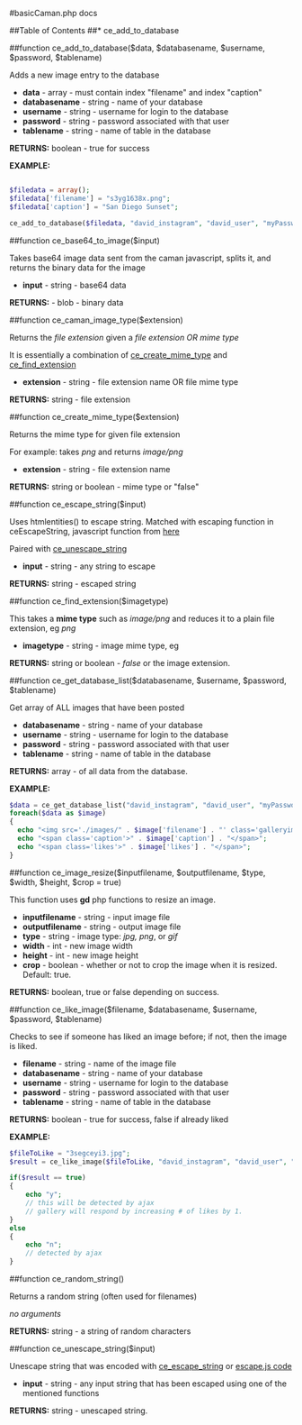 #basicCaman.php docs

##Table of Contents
##* ce_add_to_database

##<a name="ce_add_to_database"></a>function ce\_add\_to\_database($data, $databasename, $username, $password, $tablename)

Adds a new image entry to the database

* **data** - array - must contain index "filename" and index "caption"
* **databasename** - string - name of your database
* **username** - string - username for login to the database
* **password** - string - password associated with that user
* **tablename** - string - name of table in the database

**RETURNS:** boolean - true for success

**EXAMPLE:**

```php

$filedata = array();
$filedata['filename'] = "s3yg1638x.png";
$filedata['caption'] = "San Diego Sunset";

ce_add_to_database($filedata, "david_instagram", "david_user", "myPassword", "posts");

```

##<a name="ce_base64_to_image"></a>function ce\_base64\_to\_image($input)

Takes base64 image data sent from the caman javascript, splits it, and returns the binary data for the image

* **input** - string - base64 data

**RETURNS:** - blob - binary data

##<a name="ce_caman_image_type"></a>function ce\_caman\_image\_type($extension)

Returns the *file extension* given a *file extension OR mime type*

It is essentially a combination of [ce\_create\_mime\_type](#ce_create_mime_type) and [ce\_find\_extension](#ce_find_extension)

* **extension** - string - file extension name OR file mime type

**RETURNS:** string - file extension

##<a name="ce_create_mime_type"></a>function ce\_create\_mime\_type($extension)

Returns the mime type for given file extension

For example: takes *png* and returns *image/png*

* **extension** - string - file extension name

**RETURNS:** string or boolean - mime type or "false"

##<a name="ce_escape_string"></a>function ce\_escape\_string($input)

Uses htmlentities() to escape string.  Matched with escaping function in ceEscapeString, javascript function from [here](https://github.com/DesignCodeBuild/basiccamanjs/blob/master/escape.js)

Paired with [ce\_unescape\_string](#ce_unescape_string)

* **input** - string - any string to escape

**RETURNS:** string - escaped string

##<a name="ce_find_extension"></a>function ce\_find\_extension($imagetype)

This takes a **mime type** such as *image/png* and reduces it to a plain file extension, eg *png*

* **imagetype** - string - image mime type, eg 

**RETURNS:** string or boolean - *false* or the image extension.

##<a name="ce_get_database_list"></a>function ce\_get\_database\_list($databasename, $username, $password, $tablename)

Get array of ALL images that have been posted

* **databasename** - string - name of your database
* **username** - string - username for login to the database
* **password** - string - password associated with that user
* **tablename** - string - name of table in the database

**RETURNS:** array - of all data from the database.

**EXAMPLE:**

```php
$data = ce_get_database_list("david_instagram", "david_user", "myPassword", "posts");
foreach($data as $image)
{
  echo "<img src='./images/" . $image['filename'] . "' class='galleryimage' />";
  echo "<span class='caption'>" . $image['caption'] . "</span>";
  echo "<span class='likes'>" . $image['likes'] . "</span>";
}
```


##<a name="ce_image_resize"></a>function ce\_image\_resize($inputfilename, $outputfilename, $type, $width, $height, $crop = true)

This function uses **gd** php functions to resize an image.  

* **inputfilename** - string - input image file
* **outputfilename** - string - output image file
* **type** - string - image type: *jpg, png*, or *gif*
* **width** - int - new image width
* **height** - int - new image height
* **crop** - boolean - whether or not to crop the image when it is resized. Default: true.

**RETURNS:** boolean, true or false depending on success.

##<a name="ce_like_image"></a>function ce\_like\_image($filename, $databasename, $username, $password, $tablename)

Checks to see if someone has liked an image before; if not, then the image is liked.

* **filename** - string - name of the image file
* **databasename** - string - name of your database
* **username** - string - username for login to the database
* **password** - string - password associated with that user
* **tablename** - string - name of table in the database

**RETURNS:** boolean - true for success, false if already liked

**EXAMPLE:**

```php
$fileToLike = "3segceyi3.jpg";
$result = ce_like_image($fileToLike, "david_instagram", "david_user", "myPassword", "posts");

if($result == true)
{
	echo "y";
	// this will be detected by ajax
	// gallery will respond by increasing # of likes by 1.
}
else
{
	echo "n";
	// detected by ajax
}

```

##<a name="ce_random_string"></a>function ce\_random\_string()

Returns a random string (often used for filenames)

*no arguments*

**RETURNS:** string - a string of random characters

##<a name="ce_unescape_string"></a>function ce\_unescape\_string($input)

Unescape string that was encoded with [ce\_escape\_string](#ce_escape_string) or [escape.js code](https://github.com/DesignCodeBuild/basiccamanjs/blob/master/escape.js)

* **input** - string - any input string that has been escaped using one of the mentioned functions

**RETURNS:** string - unescaped string.


